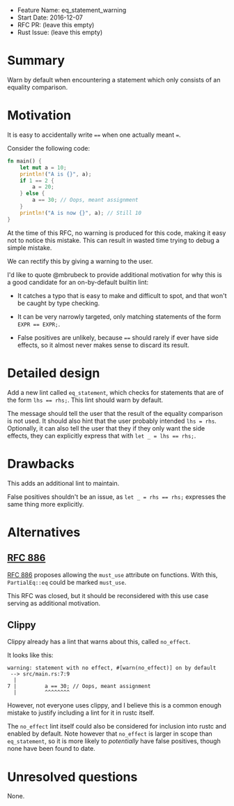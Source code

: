- Feature Name: eq_statement_warning
- Start Date: 2016-12-07
- RFC PR: (leave this empty)
- Rust Issue: (leave this empty)

# Summary
[summary]: #summary

Warn by default when encountering a statement which only consists of an equality comparison.

# Motivation
[motivation]: #motivation

It is easy to accidentally write `==` when one actually meant `=`.

Consider the following code:

```rust
fn main() {
    let mut a = 10;
    println!("A is {}", a);
    if 1 == 2 {
        a = 20;
    } else {
        a == 30; // Oops, meant assignment
    }
    println!("A is now {}", a); // Still 10
}
```

At the time of this RFC, no warning is produced for this code,
making it easy not to notice this mistake.
This can result in wasted time trying to debug a simple mistake.

We can rectify this by giving a warning to the user.

I'd like to quote @mbrubeck to provide additional motivation
for why this is a good candidate for an on-by-default builtin lint:

- It catches a typo that is easy to make and difficult to spot,
  and that won't be caught by type checking.

- It can be very narrowly targeted, only matching statements of the form `EXPR == EXPR;`.

- False positives are unlikely, because `==` should rarely if ever have side effects,
  so it almost never makes sense to discard its result.

# Detailed design
[design]: #detailed-design

Add a new lint called `eq_statement`, which checks for statements that are
of the form `lhs == rhs;`. This lint should warn by default.

The message should tell the user that the result of the equality comparison is not used.
It should also hint that the user probably intended `lhs = rhs`.
Optionally, it can also tell the user that they if they only want the side effects, they
can explicitly express that with `let _ = lhs == rhs;`.

# Drawbacks
[drawbacks]: #drawbacks

This adds an additional lint to maintain.

False positives shouldn't be an issue, as `let _ = rhs == rhs;` expresses the same thing
more explicitly.

# Alternatives
[alternatives]: #alternatives

## [RFC 886](https://github.com/rust-lang/rfcs/pull/886)

[RFC 886](https://github.com/rust-lang/rfcs/pull/886) proposes allowing the `must_use` attribute
on functions. With this, `PartialEq::eq` could be marked `must_use`.

This RFC was closed, but it should be reconsidered with this use case serving as
additional motivation.

## Clippy

Clippy already has a lint that warns about this, called `no_effect`.

It looks like this:
```
warning: statement with no effect, #[warn(no_effect)] on by default
 --> src/main.rs:7:9
  |
7 |         a == 30; // Oops, meant assignment
  |         ^^^^^^^^
```

However, not everyone uses clippy, and I believe this is a common enough mistake
to justify including a lint for it in rustc itself.

The `no_effect` lint itself could also be considered for inclusion into rustc
and enabled by default. Note however that `no_effect` is larger in scope than
`eq_statement`, so it is more likely to _potentially_ have false positives, though
none have been found to date.

# Unresolved questions
[unresolved]: #unresolved-questions

None.
